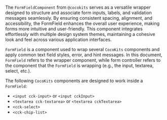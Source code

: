 The `FormFieldComponent` from `@cocokits` serves as a versatile wrapper designed to structure and associate form inputs, labels, and validation messages seamlessly. By ensuring consistent spacing, alignment, and accessibility, the FormField enhances the overall user experience, making forms more intuitive and user-friendly. This component integrates effortlessly with multiple design system themes, maintaining a cohesive look and feel across various application interfaces.

`FormField` is a component used to wrap several `CocoKits` components and apply common text field styles, error, and hint messages. In this document, `FormField` refers to the wrapper component, while form controller refers to the component that the `FormField` is wrapping (e.g., the input, textarea, select, etc.).

The following `CocoKits` components are designed to work inside a `FormField`:

- `<input cck-input>` or `<input cckInput>`
- `<textarea cck-textarea>` or `<textarea cckTextarea>`
- `<cck-select>`
- `<cck-chip-list>`